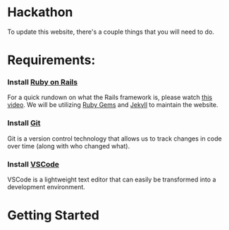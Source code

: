 # Hackathon

To update this website, there's a couple things that you will need to do.

# Requirements:

### Install [Ruby on Rails](https://rubyonrails.org/)
For a quick rundown on what the Rails framework is, please watch [this video](https://www.youtube.com/watch?v=UYm0kfnRTJk).
We will be utilizing [Ruby Gems](https://medium.com/@morgannegagne/what-is-a-ruby-gem-1eec2684e68) and [Jekyll](https://jekyllrb.com/) to maintain the website.

### Install [Git](https://git-scm.com/downloads)
Git is a version control technology that allows us to track changes in code over time (along with who changed what).

### Install [VSCode](https://code.visualstudio.com/)
VSCode is a lightweight text editor that can easily be transformed into a development environment. 

# Getting Started